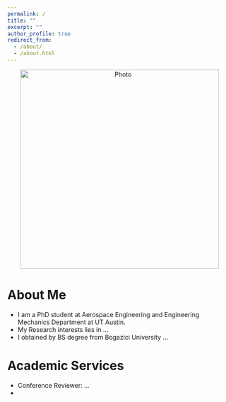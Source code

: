 ```yaml
---
permalink: /
title: ""
excerpt: ""
author_profile: true
redirect_from:
  - /about/
  - /about.html
---
```


<p align="center">
  <img src="https://isinmert.github.io/images/isin-picture.jpg?raw=true" alt="Photo" style="width: 450px;"/>
</p>

# About Me
* I am a PhD student at Aerospace Engineering and Engineering Mechanics Department at UT Austin.
* My Research interests lies in ...
* I obtained by BS degree from Bogazici University ...


# Academic Services
* Conference Reviewer: ...
*
